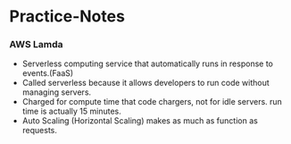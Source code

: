 # Practice-Notes

### AWS Lamda
- Serverless computing service that automatically runs in response to events.(FaaS)
- Called serverless because it allows developers to run code without managing servers.
- Charged for compute time that code chargers, not for idle servers. run time is actually 15 minutes.
- Auto Scaling (Horizontal Scaling) makes as much as function as requests.
